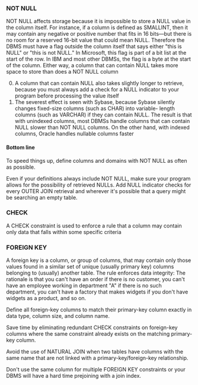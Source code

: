 ### NOT NULL 

NOT NULL affects storage because it is impossible to store a NULL value in the column itself. For instance, if a column is defined as SMALLINT, then it may contain any negative or positive number that fits in 16 bits—but there is no room for a reserved 16-bit value that could mean NULL. Therefore the DBMS must have a flag outside the column itself that says either "this is NULL" or "this is not NULL." In Microsoft, this flag is part of a bit list at the start of the row. In IBM and most other DBMSs, the flag is a byte at the start of the column. Either way, a column that can contain NULL takes more space to store than does a NOT NULL column

0. A column that can contain NULL also takes slightly longer to retrieve, because you must always add a check for a NULL indicator to your program before processing the value itself
1. The severest effect is seen with Sybase, because Sybase silently changes fixed-size columns (such as CHAR) into variable-
length columns (such as VARCHAR) if they can contain NULL. The result is that with unindexed columns, most DBMSs handle columns that can contain NULL slower than NOT NULL columns. On the other hand, with indexed columns, Oracle handles nullable columns faster
#### Bottom line
To speed things up, define columns and domains with NOT NULL as often as possible.

Even if your definitions always include NOT NULL, make sure your program allows for the possibility of retrieved NULLs. Add NULL indicator checks for every OUTER JOIN retrieval and wherever it's possible that a query might be searching an empty table.

### CHECK
A CHECK constraint is used to enforce a rule that a column may contain only data that falls within some specific criteria
### FOREIGN KEY
A foreign key is a column, or group of columns, that may contain only those values found in a similar set of unique (usually primary key) columns belonging to (usually) another table. The rule enforces data integrity: The rationale is that you can't have an order if there is no customer, you can't have an employee working in department "A" if there is no such department, you can't have a factory that makes widgets if you don't have widgets as a product, and so on.

Define all foreign-key columns to match their primary-key column exactly in data type, column size, and column name.

Save time by eliminating redundant CHECK constraints on foreign-key columns where the same constraint already exists on the matching primary-key column.

Avoid the use of NATURAL JOIN when two tables have columns with the same name that are not linked with a primary-key/foreign-key relationship.

Don't use the same column for multiple FOREIGN KEY constraints or your DBMS will have a hard time prejoining with a join index.